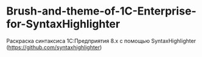 # Brush-and-theme-of-1C-Enterprise-for-SyntaxHighlighter

Раскраска синтаксиса 1С:Предприятия 8.x с помощью SyntaxHighlighter (https://github.com/syntaxhighlighter)
